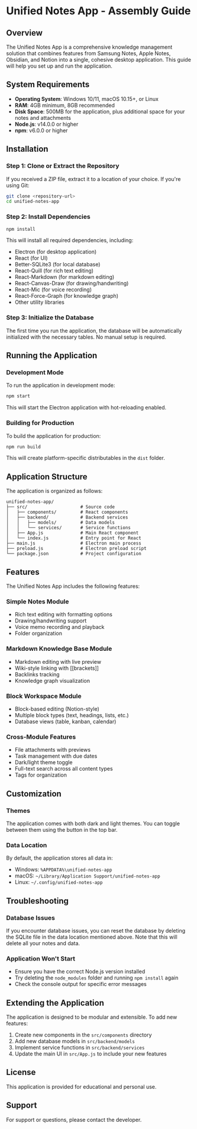 # Unified Notes App - Assembly Guide

## Overview

The Unified Notes App is a comprehensive knowledge management solution that combines features from Samsung Notes, Apple Notes, Obsidian, and Notion into a single, cohesive desktop application. This guide will help you set up and run the application.

## System Requirements

- **Operating System**: Windows 10/11, macOS 10.15+, or Linux
- **RAM**: 4GB minimum, 8GB recommended
- **Disk Space**: 500MB for the application, plus additional space for your notes and attachments
- **Node.js**: v14.0.0 or higher
- **npm**: v6.0.0 or higher

## Installation

### Step 1: Clone or Extract the Repository

If you received a ZIP file, extract it to a location of your choice. If you're using Git:

```bash
git clone <repository-url>
cd unified-notes-app
```

### Step 2: Install Dependencies

```bash
npm install
```

This will install all required dependencies, including:
- Electron (for desktop application)
- React (for UI)
- Better-SQLite3 (for local database)
- React-Quill (for rich text editing)
- React-Markdown (for markdown editing)
- React-Canvas-Draw (for drawing/handwriting)
- React-Mic (for voice recording)
- React-Force-Graph (for knowledge graph)
- Other utility libraries

### Step 3: Initialize the Database

The first time you run the application, the database will be automatically initialized with the necessary tables. No manual setup is required.

## Running the Application

### Development Mode

To run the application in development mode:

```bash
npm start
```

This will start the Electron application with hot-reloading enabled.

### Building for Production

To build the application for production:

```bash
npm run build
```

This will create platform-specific distributables in the `dist` folder.

## Application Structure

The application is organized as follows:

```
unified-notes-app/
├── src/                    # Source code
│   ├── components/         # React components
│   ├── backend/            # Backend services
│   │   ├── models/         # Data models
│   │   └── services/       # Service functions
│   ├── App.js              # Main React component
│   └── index.js            # Entry point for React
├── main.js                 # Electron main process
├── preload.js              # Electron preload script
└── package.json            # Project configuration
```

## Features

The Unified Notes App includes the following features:

### Simple Notes Module
- Rich text editing with formatting options
- Drawing/handwriting support
- Voice memo recording and playback
- Folder organization

### Markdown Knowledge Base Module
- Markdown editing with live preview
- Wiki-style linking with [[brackets]]
- Backlinks tracking
- Knowledge graph visualization

### Block Workspace Module
- Block-based editing (Notion-style)
- Multiple block types (text, headings, lists, etc.)
- Database views (table, kanban, calendar)

### Cross-Module Features
- File attachments with previews
- Task management with due dates
- Dark/light theme toggle
- Full-text search across all content types
- Tags for organization

## Customization

### Themes

The application comes with both dark and light themes. You can toggle between them using the button in the top bar.

### Data Location

By default, the application stores all data in:
- Windows: `%APPDATA%\unified-notes-app`
- macOS: `~/Library/Application Support/unified-notes-app`
- Linux: `~/.config/unified-notes-app`

## Troubleshooting

### Database Issues

If you encounter database issues, you can reset the database by deleting the SQLite file in the data location mentioned above. Note that this will delete all your notes and data.

### Application Won't Start

- Ensure you have the correct Node.js version installed
- Try deleting the `node_modules` folder and running `npm install` again
- Check the console output for specific error messages

## Extending the Application

The application is designed to be modular and extensible. To add new features:

1. Create new components in the `src/components` directory
2. Add new database models in `src/backend/models`
3. Implement service functions in `src/backend/services`
4. Update the main UI in `src/App.js` to include your new features

## License

This application is provided for educational and personal use.

## Support

For support or questions, please contact the developer.
